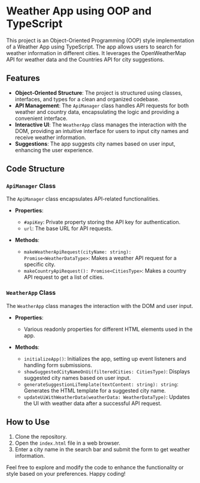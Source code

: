 # Weather App using OOP and TypeScript

This project is an Object-Oriented Programming (OOP) style implementation of a Weather App using TypeScript. The app allows users to search for weather information in different cities. It leverages the OpenWeatherMap API for weather data and the Countries API for city suggestions.

## Features

- **Object-Oriented Structure**: The project is structured using classes, interfaces, and types for a clean and organized codebase.
- **API Management**: The `ApiManager` class handles API requests for both weather and country data, encapsulating the logic and providing a convenient interface.
- **Interactive UI**: The `WeatherApp` class manages the interaction with the DOM, providing an intuitive interface for users to input city names and receive weather information.
- **Suggestions**: The app suggests city names based on user input, enhancing the user experience.

## Code Structure

### `ApiManager` Class

The `ApiManager` class encapsulates API-related functionalities.

- **Properties**:
  - `#apiKey`: Private property storing the API key for authentication.
  - `url`: The base URL for API requests.

- **Methods**:
  - `makeWeatherApiRequest(cityName: string): Promise<WeatherDataType>`: Makes a weather API request for a specific city.
  - `makeCountryApiRequest(): Promise<CitiesType>`: Makes a country API request to get a list of cities.

### `WeatherApp` Class

The `WeatherApp` class manages the interaction with the DOM and user input.

- **Properties**:
  - Various readonly properties for different HTML elements used in the app.

- **Methods**:
  - `initializeApp()`: Initializes the app, setting up event listeners and handling form submissions.
  - `showSuggestedCityNameOnUi(filteredCities: CitiesType)`: Displays suggested city names based on user input.
  - `generateSuggestionLiTemplate(textContent: string): string`: Generates the HTML template for a suggested city name.
  - `updateUiWithWeatherData(weatherData: WeatherDataType)`: Updates the UI with weather data after a successful API request.

## How to Use

1. Clone the repository.
2. Open the `index.html` file in a web browser.
3. Enter a city name in the search bar and submit the form to get weather information.

Feel free to explore and modify the code to enhance the functionality or style based on your preferences. Happy coding!
